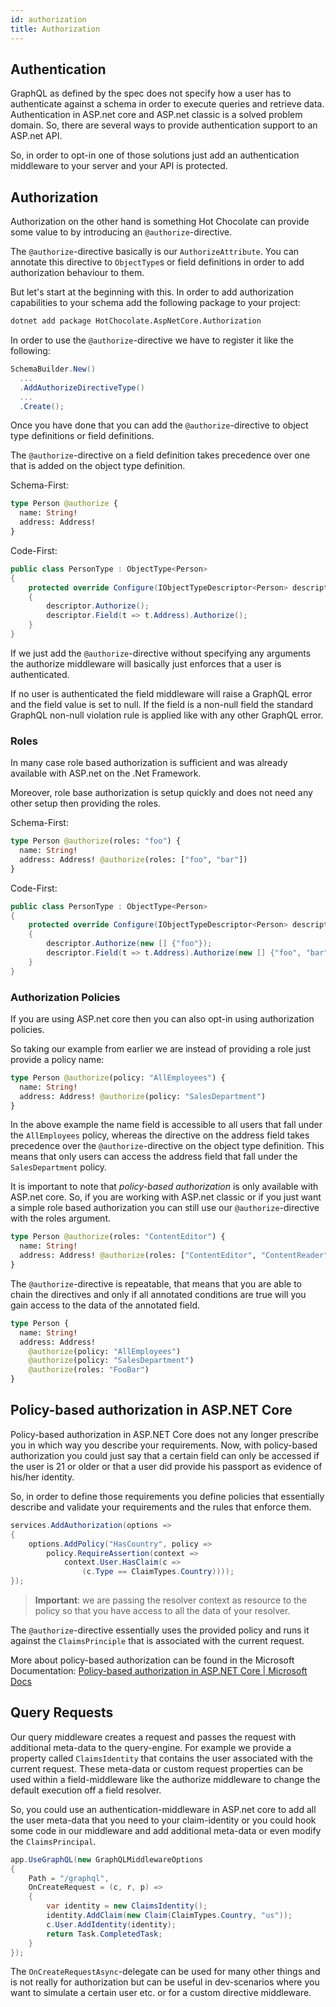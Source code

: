 ```yaml
---
id: authorization
title: Authorization
---
```


## Authentication

GraphQL as defined by the spec does not specify how a user has to authenticate against a schema in order to execute queries and retrieve data. Authentication in ASP.net core and ASP.net classic is a solved problem domain. So, there are several ways to provide authentication support to an ASP.net API.

So, in order to opt-in one of those solutions just add an authentication middleware to your server and your API is protected.

## Authorization

Authorization on the other hand is something Hot Chocolate can provide some value to by introducing an `@authorize`-directive.

The `@authorize`-directive basically is our `AuthorizeAttribute`. You can annotate this directive to `ObjectType`s or field definitions in order to add authorization behaviour to them.

But let's start at the beginning with this. In order to add authorization capabilities to your schema add the following package to your project:

```bash
dotnet add package HotChocolate.AspNetCore.Authorization
```

In order to use the `@authorize`-directive we have to register it like the following:

```csharp
SchemaBuilder.New()
  ...
  .AddAuthorizeDirectiveType()
  ...
  .Create();
```

Once you have done that you can add the `@authorize`-directive to object type definitions or field definitions.

The `@authorize`-directive on a field definition takes precedence over one that is added on the object type definition.

Schema-First:

```graphql
type Person @authorize {
  name: String!
  address: Address!
}
```

Code-First:

```csharp
public class PersonType : ObjectType<Person>
{
    protected override Configure(IObjectTypeDescriptor<Person> descriptor)
    {
        descriptor.Authorize();
        descriptor.Field(t => t.Address).Authorize();
    }
}
```

If we just add the `@authorize`-directive without specifying any arguments the authorize middleware will basically just enforces that a user is authenticated.

If no user is authenticated the field middleware will raise a GraphQL error and the field value is set to null. If the field is a non-null field the standard GraphQL non-null violation rule is applied like with any other GraphQL error.

### Roles

In many case role based authorization is sufficient and was already available with ASP.net on the .Net Framework.

Moreover, role base authorization is setup quickly and does not need any other setup then providing the roles.

Schema-First:

```graphql
type Person @authorize(roles: "foo") {
  name: String!
  address: Address! @authorize(roles: ["foo", "bar"])
}
```

Code-First:

```csharp
public class PersonType : ObjectType<Person>
{
    protected override Configure(IObjectTypeDescriptor<Person> descriptor)
    {
        descriptor.Authorize(new [] {"foo"});
        descriptor.Field(t => t.Address).Authorize(new [] {"foo", "bar"});
    }
}
```

### Authorization Policies

If you are using ASP.net core then you can also opt-in using authorization policies.

So taking our example from earlier we are instead of providing a role just provide a policy name:

```graphql
type Person @authorize(policy: "AllEmployees") {
  name: String!
  address: Address! @authorize(policy: "SalesDepartment")
}
```

In the above example the name field is accessible to all users that fall under the `AllEmployees` policy, whereas the directive on the address field takes precedence over the `@authorize`-directive on the object type definition. This means that only users can access the address field that fall under the `SalesDepartment` policy.

It is important to note that _policy-based authorization_ is only available with ASP.net core. So, if you are working with ASP.net classic or if you just want a simple role based authorization you can still use our `@authorize`-directive with the roles argument.

```graphql
type Person @authorize(roles: "ContentEditor") {
  name: String!
  address: Address! @authorize(roles: ["ContentEditor", "ContentReader"])
}
```

The `@authorize`-directive is repeatable, that means that you are able to chain the directives and only if all annotated conditions are true will you gain access to the data of the annotated field.

```graphql
type Person {
  name: String!
  address: Address!
    @authorize(policy: "AllEmployees")
    @authorize(policy: "SalesDepartment")
    @authorize(roles: "FooBar")
}
```

## Policy-based authorization in ASP.NET Core

Policy-based authorization in ASP.NET Core does not any longer prescribe you in which way you describe your requirements. Now, with policy-based authorization you could just say that a certain field can only be accessed if the user is 21 or older or that a user did provide his passport as evidence of his/her identity.

So, in order to define those requirements you define policies that essentially describe and validate your requirements and the rules that enforce them.

```csharp
services.AddAuthorization(options =>
{
    options.AddPolicy("HasCountry", policy =>
        policy.RequireAssertion(context =>
            context.User.HasClaim(c =>
                (c.Type == ClaimTypes.Country))));
});
```

> **Important**: we are passing the resolver context as resource to the policy so that you have access to all the data of your resolver.

The `@authorize`-directive essentially uses the provided policy and runs it against the `ClaimsPrinciple` that is associated with the current request.

More about policy-based authorization can be found in the Microsoft Documentation:
[Policy-based authorization in ASP.NET Core | Microsoft Docs](https://docs.microsoft.com/en-us/aspnet/core/security/authorization/policies?view=aspnetcore-2.1)

## Query Requests

Our query middleware creates a request and passes the request with additional meta-data to the query-engine. For example we provide a property called `ClaimsIdentity` that contains the user associated with the current request. These meta-data or custom request properties can be used within a field-middleware like the authorize middleware to change the default execution off a field resolver.

So, you could use an authentication-middleware in ASP.net core to add all the user meta-data that you need to your claim-identity or you could hook some code in our middleware and add additional meta-data or even modify the `ClaimsPrincipal`.

```csharp
app.UseGraphQL(new GraphQLMiddlewareOptions
{
    Path = "/graphql",
    OnCreateRequest = (c, r, p) =>
    {
        var identity = new ClaimsIdentity();
        identity.AddClaim(new Claim(ClaimTypes.Country, "us"));
        c.User.AddIdentity(identity);
        return Task.CompletedTask;
    }
});
```

The `OnCreateRequestAsync`-delegate can be used for many other things and is not really for authorization but can be useful in dev-scenarios where you want to simulate a certain user etc. or for a custom directive middleware.
